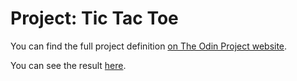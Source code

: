 # Project: Tic Tac Toe

You can find the full project definition [on The Odin Project website](https://www.theodinproject.com/lessons/node-path-javascript-tic-tac-toe).

You can see the result [here](https://nabiu256.github.io/odin-projects/tic-tac-toe/index.html).
